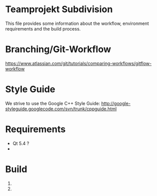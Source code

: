 # Teamprojekt Subdivision

This file provides some information about the workflow, environment requirements and the build process.

# Branching/Git-Workflow

https://www.atlassian.com/git/tutorials/comparing-workflows/gitflow-workflow

# Style Guide

We strive to use the Google C++ Style Guide: http://google-styleguide.googlecode.com/svn/trunk/cppguide.html

# Requirements

- Qt 5.4 ?
- 


# Build

1. 
2. 

